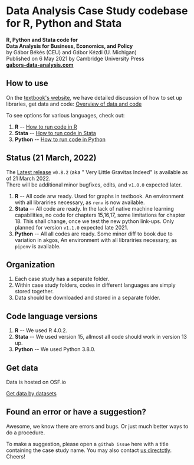 # Data Analysis Case Study codebase for R, Python and Stata

**R, Python and Stata code for**  
**Data Analysis for Business, Economics, and Policy**   
by Gábor Békés (CEU) and Gábor Kézdi (U. Michigan)   
Published on 6 May 2021 by Cambridge University Press  
[**gabors-data-analysis.com**](https://gabors-data-analysis.com/)


## How to use
On the [textbook's website]((https://gabors-data-analysis.com/)), we have detailed discussion of how to set up libraries, get data and code: [Overview of data and code](https://gabors-data-analysis.com/data-and-code/)

To see options for various languages, check out:
1. **R** --  [How to run code in R ](https://gabors-data-analysis.com/howto-r/)
2. **Stata** -- [How to run code in Stata ](https://gabors-data-analysis.com/howto-stata/)
3. **Python** -- [How to run code in Python ](https://gabors-data-analysis.com/howto-python/) 


## Status (21 March, 2022)

The [Latest release](https://github.com/gabors-data-analysis/da_case_studies/releases/tag/v0.8.2) `v0.8.2` (aka " Very Little Gravitas Indeed" is available as of 21 March 2022.   
There will be additional minor bugfixes, edits, and `v1.0.0` expected later. 

1. **R** -- All code arw ready. Used for graphs in textbook. An environment with all librariries necessary, as `renv` is now available. 
2. **Stata** -- All code are ready. In the lack of native machine learning capabilities, no code for chapters 15,16,17, some limitations for chapter 18. This shall change, once we test the new python link-ups. Only planned for version `v1.1.0` expected late 2021. 
3. **Python**  -- All all codes are ready. Some minor diff to book due to variation in akgos, An environment with all librariries necessary, as `pipenv` is available.  

## Organization
1. Each case study has a separate folder.
2. Within case study folders, codes in different languages are simply stored together. 
3. Data should be downloaded and stored in a separate folder. 

## Code language versions
1. **R** -- We used R 4.0.2. 
2. **Stata** -- We used version 15, allmost all code should work in version 13 up.
3. **Python** -- We used Python 3.8.0.

## Get data
Data is hosted on OSF.io

[Get data by datasets](https://osf.io/7epdj/)  



## Found an error or have a suggestion?
Awesome, we know there are errors and bugs. Or just much better ways to do a procedure.

To make a suggestion, please open a `github issue` here with a title containing the case study name. You may also contact [us directctly](https://gabors-data-analysis.com/contact-us/). Cheers!
